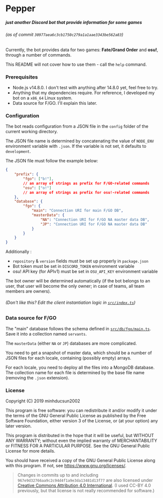 # Pepper
##### just another Discord bot that provide information for some games
###### (as of commit `30977aea6c3cb1750c279a1a1aae3343be562a83`)

Currently, the bot provides data for two games: __Fate/Grand Order__ and __osu!__, through a number of commands.

This README will not cover how to use them - call the `help` command.

### Prerequisites
- Node.js v14.8.0. I don't test with anything after 14.8.0 yet, feel free to try.
- Anything that my dependencies require. For reference, I developed my bot on a `x86_64` Linux system.
- Data source for F/GO. I'll explain this later.

### Configuration
The bot reads configuration from a JSON file in the `config` folder of the current working directory.

The JSON file name is determined by concatenating the value of `NODE_ENV` environment variable with `.json`. If the variable is not set, it defaults to `development`.

The JSON file must follow the example below:
```json
{
    "prefix": {
        "fgo": ["b!"],
        // an array of strings as prefix for F/GO-related commands
        "osu": ["o!"]
        // an array of strings as prefix for osu!-related commands
    },
    "database": {
        "fgo": {
            "main": "Connection URI for main F/GO DB",
            "masterData": {
                "NA": "Connection URI for F/GO NA master data DB",
                "JP": "Connection URI for F/GO NA master data DB"
            }
        }
    }
}
```
Additionally :
- `repository` & `version` fields must be set up properly in `package.json`
- Bot token must be set in `DISCORD_TOKEN` environment variable
- osu! API key (for APIv1) must be set in `OSU_API_KEY` environment variable

The bot owner will be determined automatically (if the bot belongs to an user, that user will become the only owner; in case of teams, all team members are owners).
###### (Don't like this? Edit the client instantiation logic in [`src/index.ts`](src/index.ts))

### Data source for F/GO
The "main" database follows the schema defined in [`src/db/fgo/main.ts`](src/db/fgo/main.ts). Save it into a collection named `servants`.

The `masterData` (either `NA` or `JP`) databases are more complicated.

You need to get a snapshot of master data, which should be a number of JSON files for each locale, containing (possibly empty) arrays.

For each locale, you need to deploy all the files into a MongoDB database. The collection name for each file is determined by the base file name (removing the `.json` extension).

### License
Copyright (C) 2019 minhducsun2002

This program is free software: you can redistribute it and/or modify
it under the terms of the GNU General Public License as published by
the Free Software Foundation, either version 3 of the License, or
(at your option) any later version.

This program is distributed in the hope that it will be useful,
but WITHOUT ANY WARRANTY; without even the implied warranty of
MERCHANTABILITY or FITNESS FOR A PARTICULAR PURPOSE.  See the
GNU General Public License for more details.

You should have received a copy of the GNU General Public License
along with this program.  If not, see <https://www.gnu.org/licenses/>.

> Changes in commits up to and including `967e9d32766aa9c2c94d4f1a9e3da13481d13f77` are also licensed under [Creative Commons Attribution 4.0 International](https://creativecommons.org/licenses/by/4.0/). (I used CC-BY 4.0 previously, but that license is not really recommended for software.)